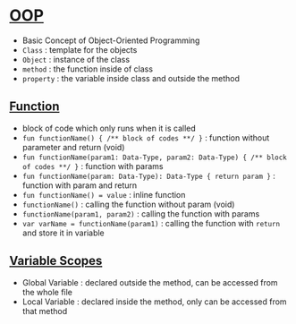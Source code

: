 # [OOP](https://github.com/HidayatRivai2020/kotlin/blob/main/src/main/kotlin/oop_normal_class)
- Basic Concept of Object-Oriented Programming
- `Class` : template for the objects
- `Object` : instance of the class
- `method` : the function inside of class
- `property` : the variable inside class and outside the method

## [Function](https://github.com/HidayatRivai2020/kotlin/blob/main/src/main/kotlin/operation/function.kt)
- block of code which only runs when it is called
- `fun functionName() { /** block of codes **/ }` : function without parameter and return (void)
- `fun functionName(param1: Data-Type, param2: Data-Type) { /** block of codes **/ }` : function with params
- `fun functionName(param: Data-Type): Data-Type { return param }` : function with param and return
- `fun functionName() = value` : inline function
- `functionName()` : calling the function without param (void)
- `functionName(param1, param2)` : calling the function with params
- `var varName = functionName(param1)` : calling the function with `return` and store it in variable

## [Variable Scopes](https://github.com/HidayatRivai2020/kotlin/blob/main/src/main/kotlin/operation/VariableScopes.kt)
- Global Variable : declared outside the method, can be accessed from the whole file
- Local Variable : declared inside the method, only can be accessed from that method
